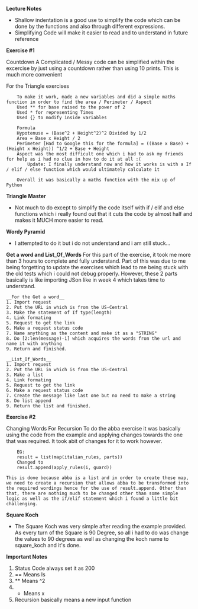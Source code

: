 
__Lecture Notes__


- Shallow indentation is a good use to simplify the code which can be done by the functions and also through different expressions.
- Simplifying Code will make it easier to read and to understand in future reference



__Exercise #1__

Countdown
A Complicated / Messy code can be simplified within the excercise by just using a countdown rather than using 10 prints. This is much more convenient

For the Triangle exercises
                            
        To make it work, made a new variables and did a simple maths function in order to find the area / Perimeter / Aspect 
        Used ** for base raised to the power of 2
        Used * for representing Times
        Used {} to modify inside variables
        
        Formula
        Hypotenuse = (Base^2 + Height^2)^2 Divided by 1/2
        Area = Base x Height / 2
        Perimeter [Had to Google this for the formula] = ((Base x Base) + (Height x Height)) ^1/2 + Base + Height
        Aspect was the most difficult one which i had to ask my friends for help as i had no clue in how to do it at all :(
            Update: I finally understand now and how it works is with a If / elif / else function which would ultimately calculate it

        Overall it was basically a maths function with the mix up of Python



__Triangle Master__

 - Not much to do except to simplify the code itself with if / elif and else functions which i really found out that it cuts the code by almost half and makes it MUCH more easier to read.



__Wordy Pyramid__

 - I attempted to do it but i do not understand and i am still stuck...



__Get a word and List_Of_Words__
    For this part of the exercise, it took me more than 3 hours to complete and fully understand. Part of this was due to me being forgetting to update the exercises which lead to me being stuck with the old tests which i could not debug properly. However, these 2 parts basically is like importing JSon like in week 4 which takes time to understand. 

    __For the Get a word__
    1. Import request
    2. Put the URL in which is from the US-Central
    3. Make the statement of If type(length)
    4. Link formating
    5. Request to get the link
    6. Make a request status code 
    7. Name anything as the content and make it as a "STRING" 
    8. Do [2:len(message)-1] which acquires the words from the url and name it with anything
    9. Return and finished.

    __List_Of_Words__
    1. Import request
    2. Put the URL in which is from the US-Central
    3. Make a list
    4. Link formating
    5. Request to get the link
    6. Make a request status code 
    7. Create the message like last one but no need to make a string
    8. Do list append
    9. Return the list and finished.



__Exercise #2__

Changing Words For Recursion
    To do the abba exercise it was basically using the code from the example and applying changes towards the one that was required. It took abit of changes for it to work however. 

        EG:
        result = list(map(italian_rules, parts))
        Changed to 
        result.append(apply_rules(i, guard)) 
    
    This is done because abba is a list and in order to create these map, we need to create a recursion that allows abba to be transformed into the required wordings hence for the use of result.append. Other than that, there are nothing much to be changed other than some simple logic as well as the if/elif statement which i found a little bit challenging.


__Square Koch__
 - The Square Koch was very simple after reading the example provided. As every turn of the Square is 90 Degree, so all i had to do was change the values to 90 degrees as well as changing the koch name to square_koch and it's done.



__Important Notes__
 1. Status Code always set it as 200 
 2. == Means Is
 3. ** Means ^2
 4. * Means x
 5. Recursion basically means a new input function
